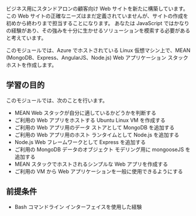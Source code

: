 ビジネス用にスタンドアロンの顧客向け Web サイトを新たに構築しています。 この Web サイトの正確なニーズはまだ定義されていませんが、サイトの作成を初めから終わりまで担当することになります。 あなたは JavaScript ではかなりの経験があり、その強みを十分に生かせるソリューションを模索する必要があると考えています。

このモジュールでは、Azure でホストされている Linux 仮想マシン上で、MEAN (MongoDB、Express、AngularJS、Node.js) Web アプリケーション スタック ホストを作成します。

## <a name="learning-objectives"></a>学習の目的

このモジュールでは、次のことを行います。

- MEAN Web スタックが自分に適しているかどうかを判断する
- ご利用の Web アプリをホストする Ubuntu Linux VM を作成する
- ご利用の Web アプリ用のデータ ストアとして MongoDB を追加する
- ご利用の Web アプリ用のホスト ランタイムとして Node.js を追加する
- Node.js Web フレームワークとして Express を追加する
- ご利用の MongoDB データのオブジェクト モデリング用に mongooseJS を追加する
- MEAN スタックでホストされるシンプルな Web アプリを作成する
- ご利用の VM から Web アプリケーションを一般に使用できるようにする

## <a name="prerequisites"></a>前提条件

- Bash コマンドライン インターフェイスを使用した経験
